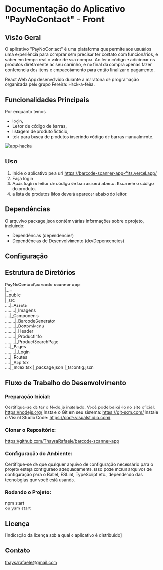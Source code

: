 # Documentação do Aplicativo "PayNoContact" - Front

## Visão Geral
O aplicativo "PayNoContact" é uma plataforma que permite aos usuários uma experiência para comprar sem precisar ter contato com funcionários, e saber em tempo real o valor de sua compra. Ao ler o código e adicionar os produtos diretamente ao seu carrinho, e no final da compra apenas fazer conferencia dos itens e empacotamento para então finalizar o pagamento.

React Web App desenvolvido durante a maratona de programação organizada pelo grupo Pereira: Hack-a-feira. 

## Funcionalidades Principais
Por enquanto temos
* login, 
* Leitor de código de barras, 
* listagem de produto fictício, 
* tela para busca de produtos inserindo código de barras manualmente.

![app-hacka](https://github.com/ThaysaRafaele/barcode-scanner-app/assets/83955839/0709ba91-3d89-4b13-9419-72f37e09c4e4)

## Uso
1. Inicie o aplicativo pela url https://barcode-scanner-app-f4ts.vercel.app/
2. Faça login
3. Após login o leitor de código de barras será aberto. Escaneie o código do produto.
4. a lista de produtos lidos deverá aparecer abaixo do leitor.

## Dependências
O arquvivo package.json contém várias informações sobre o projeto, incluindo:
* Dependências (dependencies)
* Dependências de Desenvolvimento (devDependencies)

## Configuração


## Estrutura de Diretórios
PayNoContact\barcode-scanner-app<br>
|_...<br>
|_public<br>
|_src<br>
....|_Assets  
........|_Imagens    
....|_Components  
........|_BarcodeGenerator  
........|_BottomMenu  
........|_Header  
........|_ProductInfo  
........|_ProductSearchPage      
....|_Pages  
........|_Login  
....|_Routes  
....|_App.tsx  
....|_Index.tsx
|_package.json
|_tsconfig.json


## Fluxo de Trabalho do Desenvolvimento

### Preparação Inicial:

Certifique-se de ter o Node.js instalado. Você pode baixá-lo no site oficial: https://nodejs.org/
Instale o Git em seu sistema: https://git-scm.com/
Instale o Visual Studio Code: https://code.visualstudio.com/

### Clonar o Repositório:

https://github.com/ThaysaRafaele/barcode-scanner-app

### Configuração do Ambiente:

Certifique-se de que qualquer arquivo de configuração necessário para o projeto esteja configurado adequadamente. Isso pode incluir arquivos de configuração para o Babel, ESLint, TypeScript etc., dependendo das tecnologias que você está usando.

### Rodando o Projeto:

npm start <br>
ou yarn start


## Licença
[Indicação da licença sob a qual o aplicativo é distribuído]

## Contato
thaysarafaele@gmail.com
